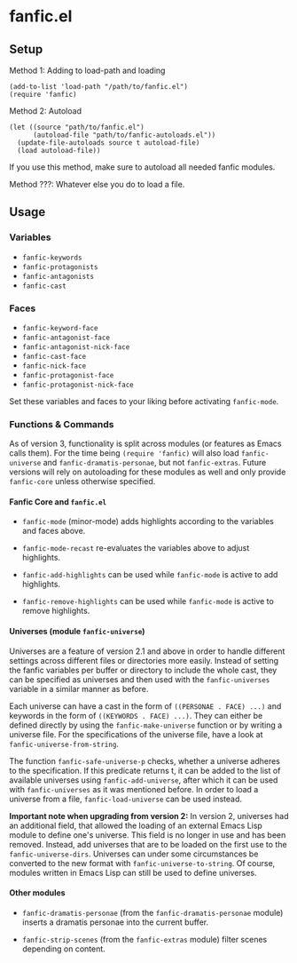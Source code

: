 fanfic.el
=========

Setup
-----
Method 1: Adding to load-path and loading

    (add-to-list 'load-path "/path/to/fanfic.el")
    (require 'fanfic)

Method 2: Autoload

    (let ((source "path/to/fanfic.el")
          (autoload-file "path/to/fanfic-autoloads.el"))
      (update-file-autoloads source t autoload-file)
      (load autoload-file))

If you use this method, make sure to autoload all needed fanfic modules.
    
Method ???: Whatever else you do to load a file.

Usage
-----
### Variables

* `fanfic-keywords`
* `fanfic-protagonists`
* `fanfic-antagonists`
* `fanfic-cast`

### Faces
* `fanfic-keyword-face`
* `fanfic-antagonist-face`
* `fanfic-antagonist-nick-face`
* `fanfic-cast-face`
* `fanfic-nick-face`
* `fanfic-protagonist-face`
* `fanfic-protagonist-nick-face`

Set these variables and faces to your liking before activating `fanfic-mode`.

### Functions & Commands

As of version 3, functionality is split across modules (or features as Emacs calls them).
For the time being `(require 'fanfic)` will also load `fanfic-universe` and `fanfic-dramatis-personae`, but not `fanfic-extras`.
Future versions will rely on autoloading for these modules as well and only provide `fanfic-core` unless otherwise specified.

#### Fanfic Core and `fanfic.el`

* `fanfic-mode` (minor-mode)
  adds highlights according to the variables and faces
  above.

* `fanfic-mode-recast` re-evaluates the variables above to adjust highlights.

* `fanfic-add-highlights` can be used while `fanfic-mode` is active to add highlights.

* `fanfic-remove-highlights` can be used while `fanfic-mode` is active to remove highlights.

#### Universes (module `fanfic-universe`)
Universes are a feature of version 2.1 and above in order to handle different settings across different files or directories more easily.
Instead of setting the fanfic variables per buffer or directory to include the whole cast, they can be specified as universes and then used with the `fanfic-universes` variable in a similar manner as before.

Each universe can have a cast in the form of `((PERSONAE . FACE) ...)`
and keywords in the form of `((KEYWORDS . FACE) ...)`. They can either be defined directly by using the `fanfic-make-universe` function or by writing a universe file.
For the specifications of the universe file, have a look at `fanfic-universe-from-string`.

The function `fanfic-safe-universe-p` checks, whether a universe adheres to the specification. If this predicate returns t, it can be added to the list of available universes using `fanfic-add-universe`, after which it can be used with `fanfic-universes` as it was mentioned before. In order to load a universe from a file, `fanfic-load-universe` can be used instead.

**Important note when upgrading from version 2:** In version 2, universes had an additional field, that allowed the loading of an external Emacs Lisp module to define one's universe. This field is no longer in use and has been removed. Instead, add universes that are to be loaded on the first use to the `fanfic-universe-dirs`. Universes can under some circumstances be converted to the new format with `fanfic-universe-to-string`. Of course, modules written in Emacs Lisp can still be used to define universes.

#### Other modules

* `fanfic-dramatis-personae` (from the `fanfic-dramatis-personae` module) inserts a dramatis personae into the current buffer.

* `fanfic-strip-scenes` (from the `fanfic-extras` module) filter scenes depending on content.

